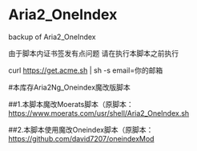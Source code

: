# Aria2_OneIndex
backup of Aria2_OneIndex

由于脚本内证书签发有点问题
请在执行本脚本之前执行

curl https://get.acme.sh | sh -s email=你的邮箱


#本库存Aria2Ng_Oneindex魔改版脚本

##1.本脚本魔改Moerats脚本（原脚本：https://www.moerats.com/usr/shell/Aria2_OneIndex.sh

##2.本脚本使用魔改Oneindex脚本（原脚本：https://github.com/david7207/oneindexMod
